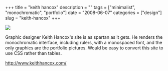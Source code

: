 +++
title = "keith hancox"
description = ""
tags = ["minimalist", "monochromatic", "portfolio"]
date = "2008-06-07"
categories = ["design"]
slug = "keith-hancox"
+++


 

  <div id="screens-thumbs" class="clearfix">
    <div class="txt-center" id="design-submission"><a href="http://www.keithhancox.com/"><img id='bluga-thumbnail-1301' class='bluga-thumbnail large' src='//konigi.com/media/bluga/
wt484a814103879_0.jpg'/></a></div>  
  </div>   
<p>Graphic designer Keith Hancox's site is as spartan as it gets. He renders the monochromatic interface, including rulers, with a monospaced font, and the only graphics are the portfolio pictures. Would be easy to convert this site to use CSS rather than tables. </p>
<p><a href="http://www.keithhancox.com/">http://www.keithhancox.com/</a></p>




